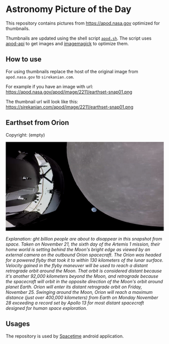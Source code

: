 # Astronomy Picture of the Day

This repository contains pictures from https://apod.nasa.gov optimized for thumbnails.

Thumbnails are updated using the shell script [`apod.sh`](apod.sh). The script
uses [apod-api](https://github.com/nasa/apod-api) to get images and [imagemagick](https://imagemagick.org) to
optimize them.

## How to use

For using thumbnails replace the host of the original image from `apod.nasa.gov` to `sirekanian.com`.

For example if you have an image with url:<br>
https://apod.nasa.gov/apod/image/2211/earthset-snap01.png

The thumbnail url will look like this:<br>
https://sirekanian.com/apod/image/2211/earthset-snap01.png

## Earthset from Orion

Copyright: (empty)

[![the picture of the day][1]][2]

_Explanation: ght billion people are about to disappear in this snapshot from space. Taken on November 21, the sixth day of the Artemis 1 mission, their home world is setting behind the Moon's bright edge as viewed by an external camera on the outbound Orion spacecraft. The Orion was headed for a powered flyby that took it to within 130 kilometers of the lunar surface. Velocity gained in the flyby maneuver will be used to reach a distant retrograde orbit around the Moon. That orbit is considered distant because it's another 92,000 kilometers beyond the Moon, and retrograde because the spacecraft will orbit in the opposite direction of the Moon's orbit around planet Earth. Orion will enter its distant retrograde orbit on Friday, November 25. Swinging around the Moon, Orion will reach a maximum distance (just over 400,000 kilometers) from Earth on Monday November 28 exceeding a record set by Apollo 13 for most distant spacecraft designed for human space exploration._

## Usages

The repository is used by [Spacetime][3] android application.

[1]: image/2211/earthset-snap01.png

[2]: https://apod.nasa.gov/apod/image/2211/earthset-snap01.png

[3]: https://github.com/sirekanian/spacetime
